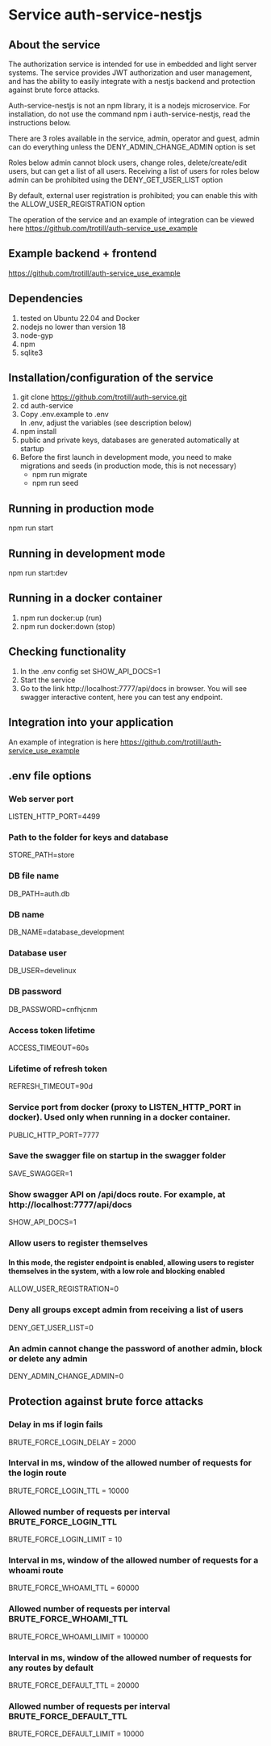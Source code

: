 # Service auth-service-nestjs
## About the service
The authorization service is intended for use in embedded and light server systems.
The service provides JWT authorization and user management, and has the ability to easily integrate
with a nestjs backend and protection against brute force attacks.  
  
Auth-service-nestjs is not an npm library, it is a nodejs microservice. For installation, do not use the command npm i auth-service-nestjs, read the instructions below.


There are 3 roles available in the service, admin, operator and guest, admin can do everything unless the DENY_ADMIN_CHANGE_ADMIN option is set

Roles below admin cannot block users, change roles, delete/create/edit users,
but can get a list of all users. Receiving a list of users for roles below admin can be prohibited using the DENY_GET_USER_LIST option


By default, external user registration is prohibited; you can enable this with the ALLOW_USER_REGISTRATION option  

The operation of the service and an example of integration can be viewed here https://github.com/trotill/auth-service_use_example

## Example backend + frontend
https://github.com/trotill/auth-service_use_example

## Dependencies
1. tested on Ubuntu 22.04 and Docker
2. nodejs no lower than version 18
3. node-gyp
4. npm
5. sqlite3

## Installation/configuration of the service
1. git clone https://github.com/trotill/auth-service.git
2. cd auth-service
3. Copy .env.example to .env  
   In .env, adjust the variables (see description below)
4. npm install
5. public and private keys, databases are generated automatically at startup
6. Before the first launch in development mode, you need to make migrations and seeds (in production mode, this is not necessary)
   - npm run migrate
   - npm run seed

## Running in production mode
npm run start

## Running in development mode

npm run start:dev

## Running in a docker container
1. npm run docker:up (run)
2. npm run docker:down (stop)

## Сhecking functionality
1. In the .env config set SHOW_API_DOCS=1
2. Start the service
3. Go to the link http://localhost:7777/api/docs in browser. You will see swagger interactive content, here you can test any endpoint.  

## Integration into your application
An example of integration is here https://github.com/trotill/auth-service_use_example

## .env file options
### Web server port
LISTEN_HTTP_PORT=4499
### Path to the folder for keys and database
STORE_PATH=store

### DB file name
DB_PATH=auth.db

### DB name
DB_NAME=database_development

### Database user
DB_USER=develinux

### DB password
DB_PASSWORD=cnfhjcnm

### Access token lifetime
ACCESS_TIMEOUT=60s

### Lifetime of refresh token
REFRESH_TIMEOUT=90d

### Service port from docker (proxy to LISTEN_HTTP_PORT in docker). Used only when running in a docker container.
PUBLIC_HTTP_PORT=7777

### Save the swagger file on startup in the swagger folder
SAVE_SWAGGER=1

### Show swagger API on /api/docs route. For example, at http://localhost:7777/api/docs
SHOW_API_DOCS=1

### Allow users to register themselves
#### In this mode, the register endpoint is enabled, allowing users to register themselves in the system, with a low role and blocking enabled
ALLOW_USER_REGISTRATION=0

### Deny all groups except admin from receiving a list of users
DENY_GET_USER_LIST=0

### An admin cannot change the password of another admin, block or delete any admin
DENY_ADMIN_CHANGE_ADMIN=0

## Protection against brute force attacks
### Delay in ms if login fails
BRUTE_FORCE_LOGIN_DELAY = 2000

### Interval in ms, window of the allowed number of requests for the login route
BRUTE_FORCE_LOGIN_TTL = 10000
### Allowed number of requests per interval BRUTE_FORCE_LOGIN_TTL
BRUTE_FORCE_LOGIN_LIMIT = 10

### Interval in ms, window of the allowed number of requests for a whoami route
BRUTE_FORCE_WHOAMI_TTL = 60000
### Allowed number of requests per interval BRUTE_FORCE_WHOAMI_TTL
BRUTE_FORCE_WHOAMI_LIMIT = 100000

### Interval in ms, window of the allowed number of requests for any routes by default
BRUTE_FORCE_DEFAULT_TTL = 20000
### Allowed number of requests per interval BRUTE_FORCE_DEFAULT_TTL
BRUTE_FORCE_DEFAULT_LIMIT = 10000
